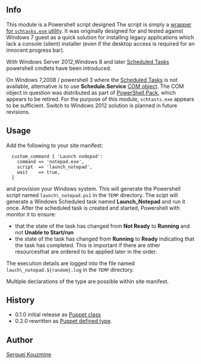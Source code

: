 Info
----
This module is a Powershell script designed 
The script is simply a [wrapper for `schtasks.exe` utility](http://stackoverflow.com/questions/18387920/get-scheduledtask-in-powershell-on-windows-server-2003). It was originally designed for and tested against Windows 7 guest as a quick solution for installing legacy applications which lack a console (silent) installer (even if the desktop access is required for an innocent progress bar).

With Windows Server 2012,Windows 8 and later 
[Scheduled Tasks]( https://technet.microsoft.com/en-us/library/jj649808%28v=wps.630%29.aspx) 
powershell cmdlets have been introduced.

On Windows 7,2008 /  powershell 3 where the [Scheduled Tasks]( https://technet.microsoft.com/en-us/library/jj649808%28v=wps.630%29.aspx) is not available, alternative is to use __Schedule.Service__ [COM object](http://msexchange.me/2013/12/22/schedule-task-monitor-script). The COM object in question was distributed as part of [PowerShell Pack](http://code.msdn.microsoft.com/PowerShellPack), which appears to be retired. For the purpose of this module, `schtasts.exe` appears to be sufficient. Switch to Windows 2012 solution is planned in future revisions.

Usage
-----
Add the following to your site manifest:
```
  custom_command { 'Launch nodepad':
    command => 'notepad.exe',
    script  => 'launch_notepad',
    wait    => true,
  } 
```

and provision your Windows system. This will generate the Powershell script named `launch\_notepad.ps1` in the `TEMP` directory. 
The scipt will generate a Windows Scheduled task named __Launch\_Notepad__
and run it once. After the scheduled task is created and started, Powershell with monitor it to ensure:

* that the state of the task has changed from __Not Ready__ to __Running__ and not __Unable to Start/run__
* the state of the task has changed from __Running__ to __Ready__ indicating that the task has completed. This is important if there are other resourcesthat are ordered to be applied later in the order.

The execution details are logged into the file named `lauch\_notepad.${random}.log` in the `TEMP` directory. 

Multiple declarations of the type are possible within site manifest.


History
-------

 *  0.1.0 initial release as [Puppet class](https://docs.puppetlabs.com/puppet/latest/reference/lang_classes.html)
 *  0.2.0 rewritten as [Puppet defined type](https://docs.puppetlabs.com/puppet/latest/reference/lang_defined_types.html).

Author
------
[Serguei Kouzmine](kouzmine_serguei@yahoo.com)

